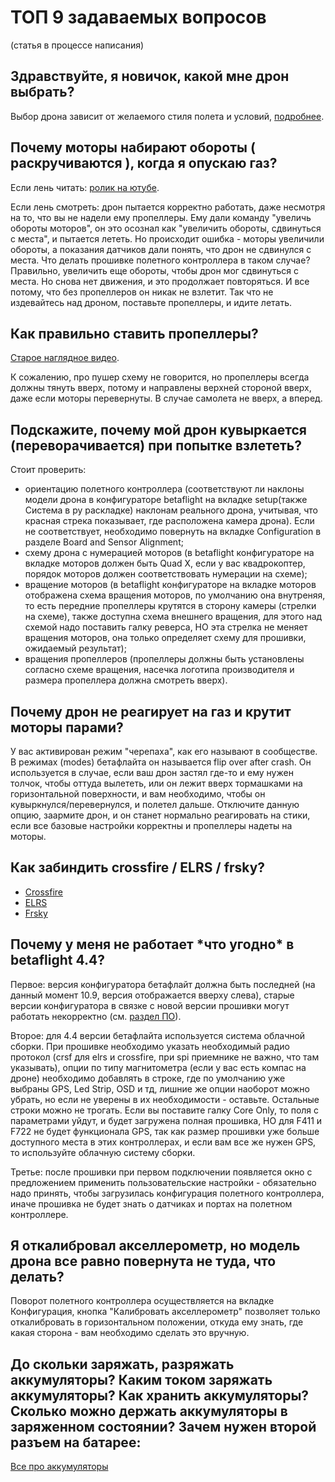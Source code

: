 # ТОП 9 задаваемых вопросов

(статья в процессе написания)

## Здравствуйте, я новичок, какой мне дрон выбрать?

Выбор дрона зависит от желаемого стиля полета и условий, [подробнее](https://propwashservice.com/ru/intro/flightstyles).

## Почему моторы набирают обороты ( раскручиваются ), когда я опускаю газ?

Если лень читать: [ролик на ютубе](https://www.youtube.com/watch?v=OBiZbcUN2Lc&).

Если лень смотреть: дрон пытается корректно работать, даже несмотря на то, что вы не надели ему пропеллеры. Ему дали команду "увеличь обороты моторов", он это осознал как "увеличить обороты, сдвинуться с места", и пытается лететь. Но происходит ошибка - моторы увеличили обороты, а показания датчиков дали понять, что дрон не сдвинулся с места. Что делать прошивке полетного контроллера в таком случае? Правильно, увеличить еще обороты, чтобы дрон мог сдвинуться с места. Но снова нет движения, и это продолжает повторяться. И все потому, что без пропеллеров он никак не взлетит. Так что не издевайтесь над дроном, поставьте пропеллеры, и идите летать.

## Как правильно ставить пропеллеры?

[Старое наглядное видео](https://youtu.be/jTr0UHyp_6A).

К сожалению, про пушер схему не говорится, но пропеллеры всегда должны тянуть вверх, потому и направлены верхней стороной вверх, даже если моторы перевернуты.
В случае самолета не вверх, а вперед.

## Подскажите, почему мой дрон кувыркается (переворачивается) при попытке взлететь?

Стоит проверить:

- ориентацию полетного контроллера (соответствуют ли наклоны модели дрона в конфигураторе betaflight на вкладке setup(также Система в ру раскладке) наклонам реального дрона, учитывая, что красная стрека показывает, где расположена камера дрона). Если не соответствует, необходимо повернуть на вкладке Configuration в разделе Board and Sensor Alignment;
- схему дрона с нумерацией моторов (в betaflight конфигураторе на вкладке моторов должен быть Quad X, если у вас квадрокоптер, порядок моторов должен соответствовать нумерации на схеме);
- вращение моторов (в betaflight конфигураторе на вкладке моторов отображена схема вращения моторов, по умолчанию она внутреняя, то есть передние пропеллеры крутятся в сторону камеры (стрелки на схеме), также доступна схема внешнего вращения, для этого над схемой надо поставить галку реверса, НО эта стрелка не меняет вращения моторов, она только определяет схему для прошивки, ожидаемый результат);
- вращения пропеллеров (пропеллеры должны быть установлены согласно схеме вращения, насечка логотипа производителя и размера пропеллера должна смотреть вверх).

## Почему дрон не реагирует на газ и крутит моторы парами?

У вас активирован режим "черепаха", как его называют в сообществе. В режимах (modes) бетафлайта он называется flip over after crash. Он используется в случае, если ваш дрон застял где-то и ему нужен толчок, чтобы оттуда вылететь, или он лежит вверх тормашками на горизонтальной поверхности, и вам необходимо, чтобы он кувыркнулся/перевернулся, и полетел дальше. Отключите данную опцию, заармите дрон, и он станет нормально реагировать на стики, если все базовые настройки корректны и пропеллеры надеты на моторы.

## Как забиндить crossfire / ELRS / frsky?

* [Crossfire](https://doggydog.blog/update/obnovlyaem-i-bindim-tbs-crossfire/)
* [ELRS](https://expresslrs.ru/Manuals/Binding/)
* [Frsky](https://rcdetails.info/kak-privyazat-priemnik-k-apparature-upravleniya-frsky-taranis/)

## Почему у меня не работает \*что угодно\* в betaflight 4.4?

Первое: версия конфигуратора бетафлайт должна быть последней (на данный момент 10.9, версия отображается вверху слева), старые версии конфигуратора в связке с новой версии прошивки могут работать некорректно (см. [раздел ПО](https://propwashservice.com/ru/community/software)).

Второе: для 4.4 версии бетафлайта используется система облачной сборки. При прошивке необходимо указать необходимый радио протокол (crsf для elrs и crossfire, при spi приемнике не важно, что там указывать), опции по типу магнитометра (если у вас есть компас на дроне) необходимо добавлять в строке, где по умолчанию уже выбраны GPS, Led Strip, OSD и тд, лишние же опции наоборот можно убрать, но если не уверены в их необходимости - оставьте. Остальные строки можно не трогать. Если вы поставите галку Core Only, то поля с параметрами уйдут, и будет загружена полная прошивка, НО для F411 и F722 не будет функционала GPS, так как размер прошивки уже больше доступного места в этих контроллерах, и если вам все же нужен GPS, то используйте облачную систему сборки.

Третье: после прошивки при первом подключении появляется окно с предложением применить пользовательские настройки - обязательно надо принять, чтобы загрузилась конфигурация полетного контроллера, иначе прошивка не будет знать о датчиках и портах на полетном контроллере.

## Я откалибровал акселлерометр, но модель дрона все равно повернута не туда, что делать?

Поворот полетного контроллера осуществляется на вкладке Конфигурация, кнопка "Калибровать акселлерометр" позволяет только откалибровать в горизонтальном положении, откуда ему знать, где какая сторона - вам необходимо сделать это вручную.

## До скольки заряжать, разряжать аккумуляторы? Каким током заряжать аккумуляторы? Как хранить аккумуляторы? Сколько можно держать аккумуляторы в заряженном состоянии? Зачем нужен второй разъем на батарее:

[Все про аккумуляторы](https://propwashservice.com/ru/intro/power)
